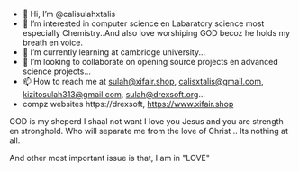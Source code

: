 - 👋 Hi, I’m @calisulahxtalis
- 👀 I’m interested in computer science en Labaratory science most especially Chemistry..And also love worshiping GOD becoz he holds my breath en voice.
- 🌱 I’m currently learning at cambridge university...
- 💞️ I’m looking to collaborate on opening source projects en advanced science projects...
- 📫 How to reach me at sulah@xifair.shop, calisxtalis@gmail.com, kizitosulah313@gmail.com, sulah@drexsoft.org...
-    compz websites https://drexsoft,   https://www.xifair.shop

<!---
calisulahxtalis/calisulahxtalis is a ✨ special ✨ repository because its `README.md` (this file) appears on your GitHub profile.
You can click the Preview link to take a look at your changes.
--->
GOD is my sheperd I shaal not want I love you Jesus and you are strength en stronghold. Who will separate me from the love of Christ .. Its nothing at all.

And other most important issue is that, I am in "LOVE"
